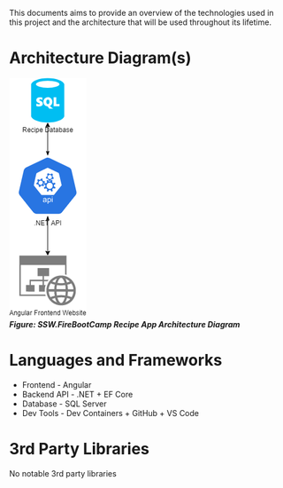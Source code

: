 This documents aims to provide an overview of the technologies used in this project and the architecture that will be used throughout its lifetime.

# Architecture Diagram(s)

![architecture-diagram](architechture-diagrams/RecipeAppArchitectureDiagram.png)  
**_Figure: SSW.FireBootCamp Recipe App Architecture Diagram_**

# Languages and Frameworks
* Frontend - Angular
* Backend API - .NET + EF Core
* Database - SQL Server
* Dev Tools - Dev Containers + GitHub + VS Code

# 3rd Party Libraries
No notable 3rd party libraries